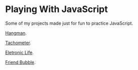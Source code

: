 # Playing With JavaScript
Some of my projects made just for fun to practice JavaScript.

[Hangman](https://github.com/apsampaio/PlayingWithJavascript/tree/master/Forca).

[Tachometer](https://github.com/apsampaio/PlayingWithJavascript/tree/master/Tacometro).

[Eletronic Life](https://github.com/apsampaio/PlayingWithJavascript/tree/master/VidaEletronica).

[Friend Bubble](https://github.com/apsampaio/PlayingWithJavascript/tree/master/FriendBubble).